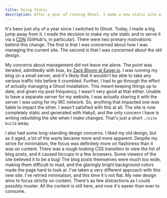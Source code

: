 ```yaml
---
title: Going Static
description: After a year of running Ghost, I made a new static site with Hakyll.
---
```


It's been just shy of a year since I switched to Ghost. Today, I made a big jump away from it. I
made the decision to make my site static and to serve it via a 
[CDN](https://en.wikipedia.org/wiki/Content_delivery_network) (GitHub's, in particular). There were
two primary motivations behind this change. The first is that I was concerned about how I was 
managing the current site. The second is that I was concerned about the old design.

My concerns about management did not leave me alone. The point was iterated, admittedly with bias,
by [Zack Bloom at Eager.io](https://eager.io/blog/build-static-websites/). I was running my blog on
a small server, and it's likely that it wouldn't be able to take any serious traffic hits before it
crumbled. Further, I had to go through the effort of actually managing a Ghost installation. This 
meant keeping things up to date, and given my post frequency, I wasn't very good at that either. 
Unable to have a separate server for my website, I was actually sharing it with the server I was 
using for my IRC network. So, anything that impacted one was liable to impact the other. I wasn't 
satisfied with this at all. The site is now completely static and generated with Hakyll, and the 
only concern I have is writing rebuilding the site when I make changes. That's just a short
`./site build` away.

I also had some long-standing design concerns. I liked my old design, but as it aged, a lot of the
warts became more and more apparent. Despite my strive for minimalism, the focus was definitely 
more on flashiness than it was on content. There was a rough looking CSS transition to view the 
list of blog posts, and it caused hiccups in a few browsers. Some viewers of the site believed it
to be a bug! The blog posts themselves were much too wide, making them difficult to read, and the
glaringly bright background colors made the page hard to look at. I've taken a very different 
approach with this new site. I've retried minimalism, and this time it's not flat. My new design
aims to focus strictly on content. There's as few distractions as I could possibly muster. All the
content is still here, and now it's easier than ever to consume.
